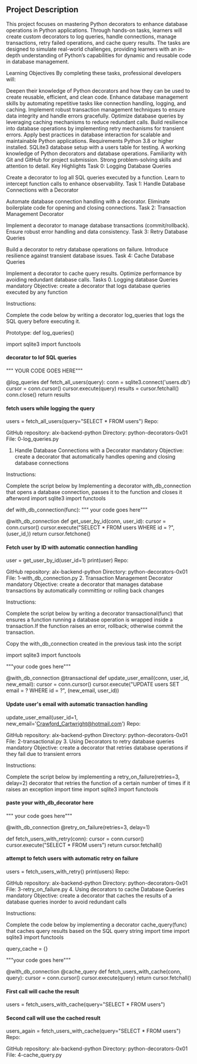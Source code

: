 ## Project Description
This project focuses on mastering Python decorators to enhance database operations in Python applications. Through hands-on tasks, learners will create custom decorators to log queries, handle connections, manage transactions, retry failed operations, and cache query results. The tasks are designed to simulate real-world challenges, providing learners with an in-depth understanding of Python’s capabilities for dynamic and reusable code in database management.

Learning Objectives
By completing these tasks, professional developers will:

Deepen their knowledge of Python decorators and how they can be used to create reusable, efficient, and clean code.
Enhance database management skills by automating repetitive tasks like connection handling, logging, and caching.
Implement robust transaction management techniques to ensure data integrity and handle errors gracefully.
Optimize database queries by leveraging caching mechanisms to reduce redundant calls.
Build resilience into database operations by implementing retry mechanisms for transient errors.
Apply best practices in database interaction for scalable and maintainable Python applications.
Requirements
Python 3.8 or higher installed.
SQLite3 database setup with a users table for testing.
A working knowledge of Python decorators and database operations.
Familiarity with Git and GitHub for project submission.
Strong problem-solving skills and attention to detail.
Key Highlights
Task 0: Logging Database Queries

Create a decorator to log all SQL queries executed by a function.
Learn to intercept function calls to enhance observability.
Task 1: Handle Database Connections with a Decorator

Automate database connection handling with a decorator.
Eliminate boilerplate code for opening and closing connections.
Task 2: Transaction Management Decorator

Implement a decorator to manage database transactions (commit/rollback).
Ensure robust error handling and data consistency.
Task 3: Retry Database Queries

Build a decorator to retry database operations on failure.
Introduce resilience against transient database issues.
Task 4: Cache Database Queries

Implement a decorator to cache query results.
Optimize performance by avoiding redundant database calls.
Tasks
0. Logging database Queries
mandatory
Objective: create a decorator that logs database queries executed by any function

Instructions:

Complete the code below by writing a decorator log_queries that logs the SQL query before executing it.

Prototype: def log_queries()

import sqlite3
import functools

#### decorator to lof SQL queries

 """ YOUR CODE GOES HERE"""

@log_queries
def fetch_all_users(query):
    conn = sqlite3.connect('users.db')
    cursor = conn.cursor()
    cursor.execute(query)
    results = cursor.fetchall()
    conn.close()
    return results

#### fetch users while logging the query
users = fetch_all_users(query="SELECT * FROM users")
Repo:

GitHub repository: alx-backend-python
Directory: python-decorators-0x01
File: 0-log_queries.py
1. Handle Database Connections with a Decorator
mandatory
Objective: create a decorator that automatically handles opening and closing database connections

Instructions:

Complete the script below by Implementing a decorator with_db_connection that opens a database connection, passes it to the function and closes it afterword
import sqlite3 
import functools

def with_db_connection(func):
    """ your code goes here""" 

@with_db_connection 
def get_user_by_id(conn, user_id): 
cursor = conn.cursor() 
cursor.execute("SELECT * FROM users WHERE id = ?", (user_id,)) 
return cursor.fetchone() 
#### Fetch user by ID with automatic connection handling 

user = get_user_by_id(user_id=1)
print(user)
Repo:

GitHub repository: alx-backend-python
Directory: python-decorators-0x01
File: 1-with_db_connection.py
2. Transaction Management Decorator
mandatory
Objective: create a decorator that manages database transactions by automatically committing or rolling back changes

Instructions:

Complete the script below by writing a decorator transactional(func) that ensures a function running a database operation is wrapped inside a transaction.If the function raises an error, rollback; otherwise commit the transaction.

Copy the with_db_connection created in the previous task into the script

import sqlite3 
import functools

"""your code goes here"""

@with_db_connection 
@transactional 
def update_user_email(conn, user_id, new_email): 
cursor = conn.cursor() 
cursor.execute("UPDATE users SET email = ? WHERE id = ?", (new_email, user_id)) 
#### Update user's email with automatic transaction handling 

update_user_email(user_id=1, new_email='Crawford_Cartwright@hotmail.com')
Repo:

GitHub repository: alx-backend-python
Directory: python-decorators-0x01
File: 2-transactional.py
3. Using Decorators to retry database queries
mandatory
Objective: create a decorator that retries database operations if they fail due to transient errors

Instructions:

Complete the script below by implementing a retry_on_failure(retries=3, delay=2) decorator that retries the function of a certain number of times if it raises an exception
import time
import sqlite3 
import functools

#### paste your with_db_decorator here

""" your code goes here"""

@with_db_connection
@retry_on_failure(retries=3, delay=1)

def fetch_users_with_retry(conn):
cursor = conn.cursor()
cursor.execute("SELECT * FROM users")
return cursor.fetchall()

#### attempt to fetch users with automatic retry on failure

users = fetch_users_with_retry()
print(users)
Repo:

GitHub repository: alx-backend-python
Directory: python-decorators-0x01
File: 3-retry_on_failure.py
4. Using decorators to cache Database Queries
mandatory
Objective: create a decorator that caches the results of a database queries inorder to avoid redundant calls

Instructions:

Complete the code below by implementing a decorator cache_query(func) that caches query results based on the SQL query string
import time
import sqlite3 
import functools


query_cache = {}

"""your code goes here"""

@with_db_connection
@cache_query
def fetch_users_with_cache(conn, query):
    cursor = conn.cursor()
    cursor.execute(query)
    return cursor.fetchall()

#### First call will cache the result
users = fetch_users_with_cache(query="SELECT * FROM users")

#### Second call will use the cached result
users_again = fetch_users_with_cache(query="SELECT * FROM users")
Repo:

GitHub repository: alx-backend-python
Directory: python-decorators-0x01
File: 4-cache_query.py